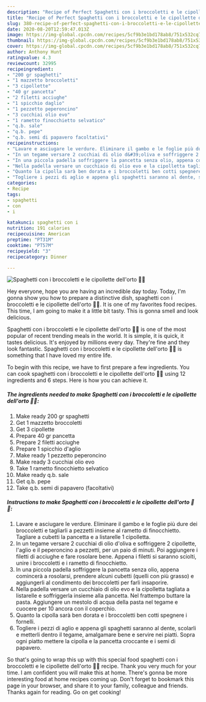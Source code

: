 ```yaml
---
description: "Recipe of Perfect Spaghetti con i broccoletti e le cipollette dell&amp;#39;orto 🥦🥓"
title: "Recipe of Perfect Spaghetti con i broccoletti e le cipollette dell&amp;#39;orto 🥦🥓"
slug: 380-recipe-of-perfect-spaghetti-con-i-broccoletti-e-le-cipollette-dell-and-39-orto
date: 2020-08-20T12:59:47.013Z
image: https://img-global.cpcdn.com/recipes/5cf9b3e1bd178ab8/751x532cq70/spaghetti-con-i-broccoletti-e-le-cipollette-dellorto-🥦🥓-recipe-main-photo.jpg
thumbnail: https://img-global.cpcdn.com/recipes/5cf9b3e1bd178ab8/751x532cq70/spaghetti-con-i-broccoletti-e-le-cipollette-dellorto-🥦🥓-recipe-main-photo.jpg
cover: https://img-global.cpcdn.com/recipes/5cf9b3e1bd178ab8/751x532cq70/spaghetti-con-i-broccoletti-e-le-cipollette-dellorto-🥦🥓-recipe-main-photo.jpg
author: Anthony Hunt
ratingvalue: 4.3
reviewcount: 32995
recipeingredient:
- "200 gr spaghetti"
- "1 mazzetto broccoletti"
- "3 cipollette"
- "40 gr pancetta"
- "2 filetti acciughe"
- "1 spicchio daglio"
- "1 pezzetto peperoncino"
- "3 cucchiai olio evo"
- "1 rametto finocchietto selvatico"
- "q.b. sale"
- "q.b. pepe"
- "q.b. semi di papavero facoltativi"
recipeinstructions:
- "Lavare e asciugare le verdure. Eliminare il gambo e le foglie più dure dei broccoletti e tagliarli a pezzetti insieme al rametto di finocchietto. Tagliare a cubetti la pancetta e a listarelle 1 cipolletta."
- "In un tegame versare 2 cucchiai di olio d&#39;oliva e soffriggere 2 cipollette, l&#39;aglio e il peperoncino a pezzetti, per un paio di minuti. Poi aggiungere i filetti di acciughe e fare rosolare bene. Appena i filetti si saranno sciolti, unire i broccoletti e i rametto di finocchietto."
- "In una piccola padella soffriggere la pancetta senza olio, appena comincerà a rosolarsi, prendere alcuni cubetti (quelli con più grasso) e aggiungerli al condimento dei broccoletti per farli insaporire."
- "Nella padella versare un cucchiaio di olio evo e la cipolletta tagliata a listarelle e soffriggerla insieme alla pancetta. Nel frattempo buttare la pasta. Aggiungere un mestolo di acqua della pasta nel tegame e cuocere per 10 ancora con il coperchio."
- "Quanto la cipolla sarà ben dorata e i broccoletti ben cotti spegnere i fornelli."
- "Togliere i pezzi di aglio e appena gli spaghetti saranno al dente, scolarli e metterli dentro il tegame, amalgamare bene e servire nei piatti. Sopra ogni piatto mettere la cipolla e la pancetta croccante e i semi di papavero."
categories:
- Recipe
tags:
- spaghetti
- con
- i

katakunci: spaghetti con i 
nutrition: 191 calories
recipecuisine: American
preptime: "PT31M"
cooktime: "PT57M"
recipeyield: "3"
recipecategory: Dinner

---
```



![Spaghetti con i broccoletti e le cipollette dell&#39;orto 🥦🥓](https://img-global.cpcdn.com/recipes/5cf9b3e1bd178ab8/751x532cq70/spaghetti-con-i-broccoletti-e-le-cipollette-dellorto-🥦🥓-recipe-main-photo.jpg)

Hey everyone, hope you are having an incredible day today. Today, I'm gonna show you how to prepare a distinctive dish, spaghetti con i broccoletti e le cipollette dell&#39;orto 🥦🥓. It is one of my favorites food recipes. This time, I am going to make it a little bit tasty. This is gonna smell and look delicious.



Spaghetti con i broccoletti e le cipollette dell&#39;orto 🥦🥓 is one of the most popular of recent trending meals in the world. It is simple, it is quick, it tastes delicious. It's enjoyed by millions every day. They're fine and they look fantastic. Spaghetti con i broccoletti e le cipollette dell&#39;orto 🥦🥓 is something that I have loved my entire life.


To begin with this recipe, we have to first prepare a few ingredients. You can cook spaghetti con i broccoletti e le cipollette dell&#39;orto 🥦🥓 using 12 ingredients and 6 steps. Here is how you can achieve it.

<!--inarticleads1-->

##### The ingredients needed to make Spaghetti con i broccoletti e le cipollette dell&#39;orto 🥦🥓:

1. Make ready 200 gr spaghetti
1. Get 1 mazzetto broccoletti
1. Get 3 cipollette
1. Prepare 40 gr pancetta
1. Prepare 2 filetti acciughe
1. Prepare 1 spicchio d&#39;aglio
1. Make ready 1 pezzetto peperoncino
1. Make ready 3 cucchiai olio evo
1. Take 1 rametto finocchietto selvatico
1. Make ready q.b. sale
1. Get q.b. pepe
1. Take q.b. semi di papavero (facoltativi)




<!--inarticleads2-->

##### Instructions to make Spaghetti con i broccoletti e le cipollette dell&#39;orto 🥦🥓:

1. Lavare e asciugare le verdure. Eliminare il gambo e le foglie più dure dei broccoletti e tagliarli a pezzetti insieme al rametto di finocchietto. Tagliare a cubetti la pancetta e a listarelle 1 cipolletta.
1. In un tegame versare 2 cucchiai di olio d&#39;oliva e soffriggere 2 cipollette, l&#39;aglio e il peperoncino a pezzetti, per un paio di minuti. Poi aggiungere i filetti di acciughe e fare rosolare bene. Appena i filetti si saranno sciolti, unire i broccoletti e i rametto di finocchietto.
1. In una piccola padella soffriggere la pancetta senza olio, appena comincerà a rosolarsi, prendere alcuni cubetti (quelli con più grasso) e aggiungerli al condimento dei broccoletti per farli insaporire.
1. Nella padella versare un cucchiaio di olio evo e la cipolletta tagliata a listarelle e soffriggerla insieme alla pancetta. Nel frattempo buttare la pasta. Aggiungere un mestolo di acqua della pasta nel tegame e cuocere per 10 ancora con il coperchio.
1. Quanto la cipolla sarà ben dorata e i broccoletti ben cotti spegnere i fornelli.
1. Togliere i pezzi di aglio e appena gli spaghetti saranno al dente, scolarli e metterli dentro il tegame, amalgamare bene e servire nei piatti. Sopra ogni piatto mettere la cipolla e la pancetta croccante e i semi di papavero.




So that's going to wrap this up with this special food spaghetti con i broccoletti e le cipollette dell&#39;orto 🥦🥓 recipe. Thank you very much for your time. I am confident you will make this at home. There's gonna be more interesting food at home recipes coming up. Don't forget to bookmark this page in your browser, and share it to your family, colleague and friends. Thanks again for reading. Go on get cooking!
